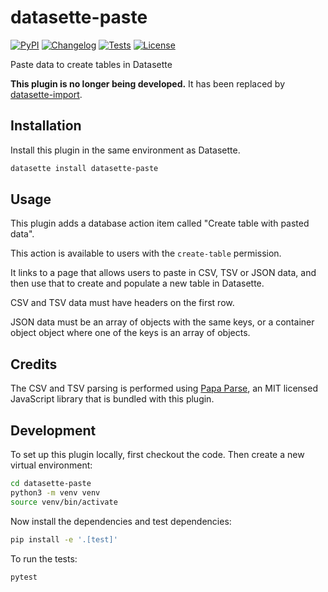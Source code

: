 # datasette-paste

[![PyPI](https://img.shields.io/pypi/v/datasette-paste.svg)](https://pypi.org/project/datasette-paste/)
[![Changelog](https://img.shields.io/github/v/release/datasette/datasette-paste?include_prereleases&label=changelog)](https://github.com/datasette/datasette-paste/releases)
[![Tests](https://github.com/datasette/datasette-paste/actions/workflows/test.yml/badge.svg)](https://github.com/datasette/datasette-paste/actions/workflows/test.yml)
[![License](https://img.shields.io/badge/license-Apache%202.0-blue.svg)](https://github.com/datasette/datasette-paste/blob/main/LICENSE)

Paste data to create tables in Datasette

**This plugin is no longer being developed.** It has been replaced by [datasette-import](https://github.com/datasette/datasette-import).

## Installation

Install this plugin in the same environment as Datasette.
```bash
datasette install datasette-paste
```
## Usage

This plugin adds a database action item called "Create table with pasted data".

This action is available to users with the `create-table` permission.

It links to a page that allows users to paste in CSV, TSV or JSON data, and then use that to create and populate a new table in Datasette.

CSV and TSV data must have headers on the first row.

JSON data must be an array of objects with the same keys, or a container object object where one of the keys is an array of objects.

## Credits

The CSV and TSV parsing is performed using [Papa Parse](https://www.papaparse.com/), an MIT licensed JavaScript library that is bundled with this plugin.

## Development

To set up this plugin locally, first checkout the code. Then create a new virtual environment:
```bash
cd datasette-paste
python3 -m venv venv
source venv/bin/activate
```
Now install the dependencies and test dependencies:
```bash
pip install -e '.[test]'
```
To run the tests:
```bash
pytest
```
